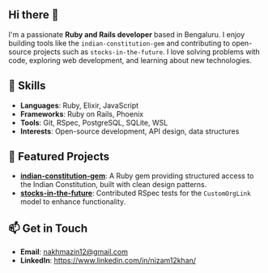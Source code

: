 ## Hi there 👋

I'm a passionate **Ruby and Rails developer** based in Bengaluru. I enjoy building tools like the `indian-constitution-gem` and contributing to open-source projects such as `stocks-in-the-future`. I love solving problems with code, exploring web development, and learning about new technologies.

## 🔧 Skills
- **Languages**: Ruby, Elixir, JavaScript
- **Frameworks**: Ruby on Rails, Phoenix
- **Tools**: Git, RSpec, PostgreSQL, SQLite, WSL
- **Interests**: Open-source development, API design, data structures

## 🌟 Featured Projects
- **[indian-constitution-gem](https://github.com/nizam12khan/indian-constitution-gem)**: A Ruby gem providing structured access to the Indian Constitution, built with clean design patterns.
- **[stocks-in-the-future](https://github.com/nizam12khan/stocks-in-the-future)**: Contributed RSpec tests for the `CustomOrgLink` model to enhance functionality.


## 📫 Get in Touch
- **Email**: nakhmazin12@gmail.com
- **LinkedIn**: https://www.linkedin.com/in/nizam12khan/
